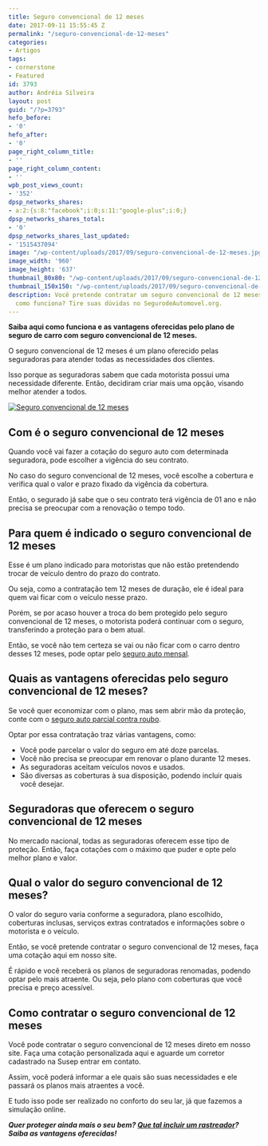 ```yaml
---
title: Seguro convencional de 12 meses
date: 2017-09-11 15:55:45 Z
permalink: "/seguro-convencional-de-12-meses"
categories:
- Artigos
tags:
- cornerstone
- Featured
id: 3793
author: Andréia Silveira
layout: post
guid: "/?p=3793"
hefo_before:
- '0'
hefo_after:
- '0'
page_right_column_title:
- ''
page_right_column_content:
- ''
wpb_post_views_count:
- '352'
dpsp_networks_shares:
- a:2:{s:8:"facebook";i:0;s:11:"google-plus";i:0;}
dpsp_networks_shares_total:
- '0'
dpsp_networks_shares_last_updated:
- '1515437094'
image: "/wp-content/uploads/2017/09/seguro-convencional-de-12-meses.jpg"
image_width: '960'
image_height: '637'
thumbnail_80x80: "/wp-content/uploads/2017/09/seguro-convencional-de-12-meses-80x80.jpg"
thumbnail_150x150: "/wp-content/uploads/2017/09/seguro-convencional-de-12-meses-150x150.jpg"
description: Você pretende contratar um seguro convencional de 12 meses, mas não sabe
  como funciona? Tire suas dúvidas no SegurodeAutomovel.org.
---
```


**Saiba aqui como funciona e as vantagens oferecidas pelo plano de seguro de carro com seguro convencional de 12 meses.**

O seguro convencional de 12 meses é um plano oferecido pelas seguradoras para atender todas as necessidades dos clientes.

Isso porque as seguradoras sabem que cada motorista possui uma necessidade diferente. Então, decidiram criar mais uma opção, visando melhor atender a todos.

[<img class="aligncenter wp-image-3794 size-large" title="Seguro convencional de 12 meses " src="/wp-content/uploads/2017/09/seguro-convencional-de-12-meses-700x464.jpg" alt="Seguro convencional de 12 meses " width="700" height="464" srcset="/wp-content/uploads/2017/09/seguro-convencional-de-12-meses-700x464.jpg 700w, /wp-content/uploads/2017/09/seguro-convencional-de-12-meses-250x166.jpg 250w, /wp-content/uploads/2017/09/seguro-convencional-de-12-meses-768x510.jpg 768w, /wp-content/uploads/2017/09/seguro-convencional-de-12-meses-120x80.jpg 120w, /wp-content/uploads/2017/09/seguro-convencional-de-12-meses.jpg 960w" sizes="(max-width: 700px) 100vw, 700px" />](/wp-content/uploads/2017/09/seguro-convencional-de-12-meses.jpg)

## Com é o seguro convencional de 12 meses

Quando você vai fazer a cotação do seguro auto com determinada seguradora, pode escolher a vigência do seu contrato.

No caso do seguro convencional de 12 meses, você escolhe a cobertura e verifica qual o valor e prazo fixado da vigência da cobertura.

Então, o segurado já sabe que o seu contrato terá vigência de 01 ano e não precisa se preocupar com a renovação o tempo todo.

## Para quem é indicado o seguro convencional de 12 meses

Esse é um plano indicado para motoristas que não estão pretendendo trocar de veículo dentro do prazo do contrato.

Ou seja, como a contratação tem 12 meses de duração, ele é ideal para quem vai ficar com o veículo nesse prazo.

Porém, se por acaso houver a troca do bem protegido pelo seguro convencional de 12 meses, o motorista poderá continuar com o seguro, transferindo a proteção para o bem atual.

Então, se você não tem certeza se vai ou não ficar com o carro dentro desses 12 meses, pode optar pelo <a href="/tudo-sobre-seguro-auto-mensal" target="_blank" rel="noopener">seguro auto mensal</a>.

## Quais as vantagens oferecidas pelo seguro convencional de 12 meses?

Se você quer economizar com o plano, mas sem abrir mão da proteção, conte com o <a href="/seguro-auto-parcial-roubo" target="_blank" rel="noopener">seguro auto parcial contra roubo</a>.

Optar por essa contratação traz várias vantagens, como:

  * Você pode parcelar o valor do seguro em até doze parcelas.
  * Você não precisa se preocupar em renovar o plano durante 12 meses.
  * As seguradoras aceitam veículos novos e usados.
  * São diversas as coberturas à sua disposição, podendo incluir quais você desejar.

## Seguradoras que oferecem o seguro convencional de 12 meses

No mercado nacional, todas as seguradoras oferecem esse tipo de proteção. Então, faça cotações com o máximo que puder e opte pelo melhor plano e valor.

## Qual o valor do seguro convencional de 12 meses?

O valor do seguro varia conforme a seguradora, plano escolhido, coberturas inclusas, serviços extras contratados e informações sobre o motorista e o veículo.

Então, se você pretende contratar o seguro convencional de 12 meses, faça uma cotação aqui em nosso site.

É rápido e você receberá os planos de seguradoras renomadas, podendo optar pelo mais atraente. Ou seja, pelo plano com coberturas que você precisa e preço acessível.

## Como contratar o seguro convencional de 12 meses

Você pode contratar o seguro convencional de 12 meses direto em nosso site. Faça uma cotação personalizada aqui e aguarde um corretor cadastrado na Susep entrar em contato.

Assim, você poderá informar a ele quais são suas necessidades e ele passará os planos mais atraentes a você.

E tudo isso pode ser realizado no conforto do seu lar, já que fazemos a simulação online.

**_Quer proteger ainda mais o seu bem? <a href="/seguro-auto-com-rastreador" target="_blank" rel="noopener">Que tal incluir um rastreador</a>? Saiba as vantagens oferecidas!_**
